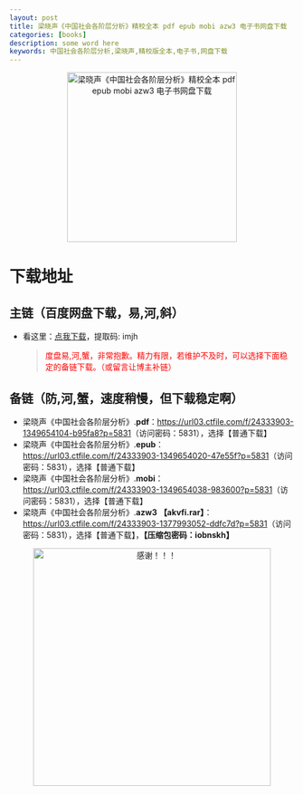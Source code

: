 ```yaml
---
layout: post
title: 梁晓声《中国社会各阶层分析》精校全本 pdf epub mobi azw3 电子书网盘下载
categories: [books]
description: some word here
keywords: 中国社会各阶层分析,梁晓声,精校版全本,电子书,网盘下载
---
```


<div align="center"><img src="https://qweree.cn/wp-content/uploads/2024/08/zhong-guo-she-hui-ge-jie-ceng-fen-xi-tuya.jpg" alt="梁晓声《中国社会各阶层分析》精校全本 pdf epub mobi azw3 电子书网盘下载" width="300px" height="auto"></div>

# 下载地址

## 主链（百度网盘下载，易,河,斜）

- 看这里：[点我下载](https://pan.baidu.com/s/1iMXUbSbtZQZjDcqDmnWUyw?pwd=imjh)，提取码: imjh

  > <p style="color:red" >度盘易,河,蟹，非常抱歉。精力有限，若维护不及时，可以选择下面稳定的备链下载。（或留言让博主补链）</p>

## 备链（防,河,蟹，速度稍慢，但下载稳定啊）

- 梁晓声《中国社会各阶层分析》.**pdf**：<https://url03.ctfile.com/f/24333903-1349654104-b95fa8?p=5831>（访问密码：5831），选择【普通下载】
- 梁晓声《中国社会各阶层分析》.**epub**：<https://url03.ctfile.com/f/24333903-1349654020-47e55f?p=5831>（访问密码：5831），选择【普通下载】
- 梁晓声《中国社会各阶层分析》.**mobi**：<https://url03.ctfile.com/f/24333903-1349654038-983600?p=5831>（访问密码：5831），选择【普通下载】
- 梁晓声《中国社会各阶层分析》.**azw3** **【akvfi.rar】**：<https://url03.ctfile.com/f/24333903-1377993052-ddfc7d?p=5831>（访问密码：5831），选择【普通下载】，**【压缩包密码：iobnskh】**

<div align="center"><img src="https://pic.imgdb.cn/item/661246bf68eb935713c7f81c.gif" alt="感谢！！！" width="420px" height="auto"/></div>
